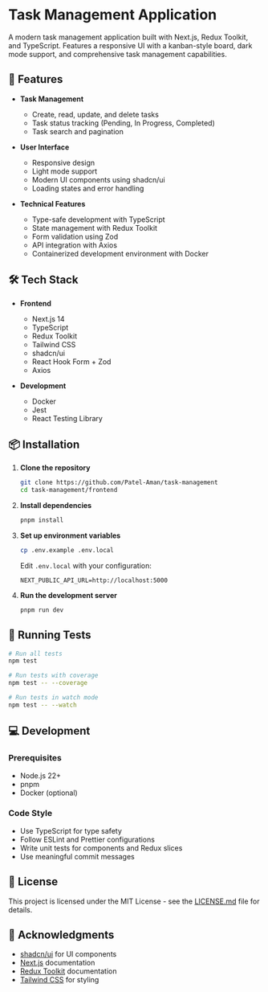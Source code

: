 # Task Management Application

A modern task management application built with Next.js, Redux Toolkit, and TypeScript. Features a responsive UI with a kanban-style board, dark mode support, and comprehensive task management capabilities.

## 🚀 Features

- **Task Management**

  - Create, read, update, and delete tasks
  - Task status tracking (Pending, In Progress, Completed)
  - Task search and pagination

- **User Interface**

  - Responsive design
  - Light mode support
  - Modern UI components using shadcn/ui
  - Loading states and error handling

- **Technical Features**
  - Type-safe development with TypeScript
  - State management with Redux Toolkit
  - Form validation using Zod
  - API integration with Axios
  - Containerized development environment with Docker

## 🛠️ Tech Stack

- **Frontend**

  - Next.js 14
  - TypeScript
  - Redux Toolkit
  - Tailwind CSS
  - shadcn/ui
  - React Hook Form + Zod
  - Axios

- **Development**
  - Docker
  - Jest
  - React Testing Library

## 📦 Installation

1. **Clone the repository**

   ```bash
   git clone https://github.com/Patel-Aman/task-management
   cd task-management/frontend
   ```

2. **Install dependencies**

   ```bash
   pnpm install
   ```

3. **Set up environment variables**

   ```bash
   cp .env.example .env.local
   ```

   Edit `.env.local` with your configuration:

   ```
   NEXT_PUBLIC_API_URL=http://localhost:5000
   ```

4. **Run the development server**
   ```bash
   pnpm run dev
   ```

## 🧪 Running Tests

```bash
# Run all tests
npm test

# Run tests with coverage
npm test -- --coverage

# Run tests in watch mode
npm test -- --watch
```

## 💻 Development

### Prerequisites

- Node.js 22+
- pnpm
- Docker (optional)

### Code Style

- Use TypeScript for type safety
- Follow ESLint and Prettier configurations
- Write unit tests for components and Redux slices
- Use meaningful commit messages

## 📄 License

This project is licensed under the MIT License - see the [LICENSE.md](LICENSE.md) file for details.

## 🙏 Acknowledgments

- [shadcn/ui](https://ui.shadcn.com/) for UI components
- [Next.js](https://nextjs.org/) documentation
- [Redux Toolkit](https://redux-toolkit.js.org/) documentation
- [Tailwind CSS](https://tailwindcss.com/) for styling
